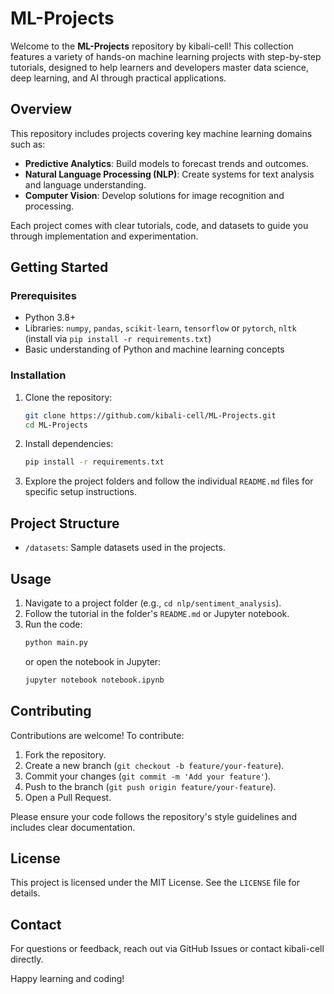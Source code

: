 # ML-Projects

Welcome to the **ML-Projects** repository by kibali-cell! This collection features a variety of hands-on machine learning projects with step-by-step tutorials, designed to help learners and developers master data science, deep learning, and AI through practical applications.

## Overview

This repository includes projects covering key machine learning domains such as:

- **Predictive Analytics**: Build models to forecast trends and outcomes.
- **Natural Language Processing (NLP)**: Create systems for text analysis and language understanding.
- **Computer Vision**: Develop solutions for image recognition and processing.

Each project comes with clear tutorials, code, and datasets to guide you through implementation and experimentation.

## Getting Started

### Prerequisites
- Python 3.8+
- Libraries: `numpy`, `pandas`, `scikit-learn`, `tensorflow` or `pytorch`, `nltk` (install via `pip install -r requirements.txt`)
- Basic understanding of Python and machine learning concepts

### Installation
1. Clone the repository:
   ```bash
   git clone https://github.com/kibali-cell/ML-Projects.git
   cd ML-Projects
   ```
2. Install dependencies:
   ```bash
   pip install -r requirements.txt
   ```
3. Explore the project folders and follow the individual `README.md` files for specific setup instructions.

## Project Structure
- `/datasets`: Sample datasets used in the projects.

## Usage
1. Navigate to a project folder (e.g., `cd nlp/sentiment_analysis`).
2. Follow the tutorial in the folder's `README.md` or Jupyter notebook.
3. Run the code:
   ```bash
   python main.py
   ```
   or open the notebook in Jupyter:
   ```bash
   jupyter notebook notebook.ipynb
   ```

## Contributing
Contributions are welcome! To contribute:
1. Fork the repository.
2. Create a new branch (`git checkout -b feature/your-feature`).
3. Commit your changes (`git commit -m 'Add your feature'`).
4. Push to the branch (`git push origin feature/your-feature`).
5. Open a Pull Request.

Please ensure your code follows the repository's style guidelines and includes clear documentation.

## License
This project is licensed under the MIT License. See the `LICENSE` file for details.

## Contact
For questions or feedback, reach out via GitHub Issues or contact kibali-cell directly.

Happy learning and coding!
